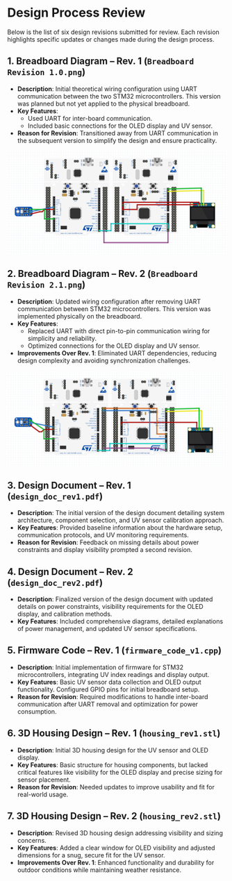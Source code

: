 # Design Process Review

Below is the list of six design revisions submitted for review. Each revision highlights specific updates or changes made during the design process.

## 1. Breadboard Diagram – Rev. 1 (`Breadboard Revision 1.0.png`)
- **Description**: Initial theoretical wiring configuration using UART communication between the two STM32 microcontrollers. This version was planned but not yet applied to the physical breadboard.
- **Key Features**: 
  - Used UART for inter-board communication.
  - Included basic connections for the OLED display and UV sensor.
- **Reason for Revision**: Transitioned away from UART communication in the subsequent version to simplify the design and ensure practicality.

![Breadboard Rev. 1](Breadboard%20Revision%201.0.png)

## 2. Breadboard Diagram – Rev. 2 (`Breadboard Revision 2.1.png`)
- **Description**: Updated wiring configuration after removing UART communication between STM32 microcontrollers. This version was implemented physically on the breadboard.
- **Key Features**: 
  - Replaced UART with direct pin-to-pin communication wiring for simplicity and reliability.
  - Optimized connections for the OLED display and UV sensor.
- **Improvements Over Rev. 1**: Eliminated UART dependencies, reducing design complexity and avoiding synchronization challenges.

![Breadboard Rev. 2](Breadboard%20Revision%202.1.png)


## 3. Design Document – Rev. 1 (`design_doc_rev1.pdf`)
- **Description**: The initial version of the design document detailing system architecture, component selection, and UV sensor calibration approach.
- **Key Features**: Provided baseline information about the hardware setup, communication protocols, and UV monitoring requirements.
- **Reason for Revision**: Feedback on missing details about power constraints and display visibility prompted a second revision.

## 4. Design Document – Rev. 2 (`design_doc_rev2.pdf`)
- **Description**: Finalized version of the design document with updated details on power constraints, visibility requirements for the OLED display, and calibration methods.
- **Key Features**: Included comprehensive diagrams, detailed explanations of power management, and updated UV sensor specifications.

## 5. Firmware Code – Rev. 1 (`firmware_code_v1.cpp`)
- **Description**: Initial implementation of firmware for STM32 microcontrollers, integrating UV index readings and display output.
- **Key Features**: Basic UV sensor data collection and OLED output functionality. Configured GPIO pins for initial breadboard setup.
- **Reason for Revision**: Required modifications to handle inter-board communication after UART removal and optimization for power consumption.

## 6. 3D Housing Design – Rev. 1 (`housing_rev1.stl`)
- **Description**: Initial 3D housing design for the UV sensor and OLED display.
- **Key Features**: Basic structure for housing components, but lacked critical features like visibility for the OLED display and precise sizing for sensor placement.
- **Reason for Revision**: Needed updates to improve usability and fit for real-world usage.

## 7. 3D Housing Design – Rev. 2 (`housing_rev2.stl`)
- **Description**: Revised 3D housing design addressing visibility and sizing concerns.
- **Key Features**: Added a clear window for OLED visibility and adjusted dimensions for a snug, secure fit for the UV sensor.
- **Improvements Over Rev. 1**: Enhanced functionality and durability for outdoor conditions while maintaining weather resistance.
